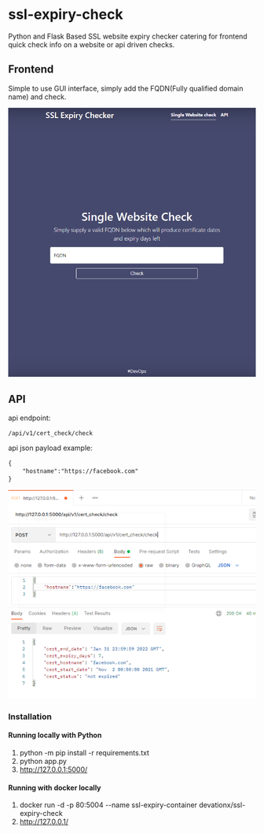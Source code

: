 # ssl-expiry-check
Python and Flask Based SSL website expiry checker catering for frontend quick check info on a website or api driven checks.


## Frontend
Simple to use GUI interface, simply add the FQDN(Fully qualified domain name) and check.

![GUI Image](./docs/landing.png)


## API

api endpoint: 

```
/api/v1/cert_check/check

```

api json payload example: 

```
{
    "hostname":"https://facebook.com"
}

```

![API Image](./docs/api_call.png)


### Installation

#### Running locally with Python

1. python -m pip install -r requirements.txt
2. python app.py
3. http://127.0.0.1:5000/

#### Running with docker locally

1. docker run -d -p 80:5004 --name ssl-expiry-container  devationx/ssl-expiry-check
2. http://127.0.0.1/
